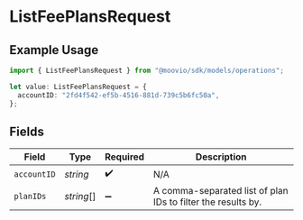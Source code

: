 # ListFeePlansRequest

## Example Usage

```typescript
import { ListFeePlansRequest } from "@moovio/sdk/models/operations";

let value: ListFeePlansRequest = {
  accountID: "2fd4f542-ef5b-4516-881d-739c5b6fc50a",
};
```

## Fields

| Field                                                        | Type                                                         | Required                                                     | Description                                                  |
| ------------------------------------------------------------ | ------------------------------------------------------------ | ------------------------------------------------------------ | ------------------------------------------------------------ |
| `accountID`                                                  | *string*                                                     | :heavy_check_mark:                                           | N/A                                                          |
| `planIDs`                                                    | *string*[]                                                   | :heavy_minus_sign:                                           | A comma-separated list of plan IDs to filter the results by. |